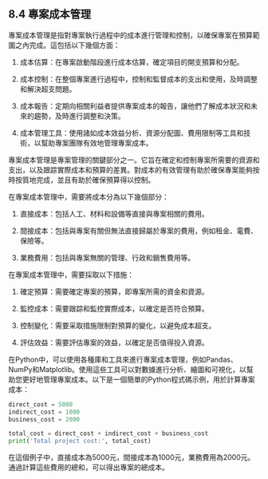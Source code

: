 ## 8.4 專案成本管理

專案成本管理是指對專案執行過程中的成本進行管理和控制，以確保專案在預算範圍之內完成。這包括以下幾個方面：

1. 成本估算：在專案啟動階段進行成本估算，確定項目的開支預算和分配。

2. 成本控制：在整個專案進行過程中，控制和監督成本的支出和使用，及時調整和解決超支問題。

3. 成本報告：定期向相關利益者提供專案成本的報告，讓他們了解成本狀況和未來的趨勢，及時進行調整和決策。

4. 成本管理工具：使用諸如成本效益分析、資源分配圖、費用限制等工具和技術，以幫助專案團隊有效地管理專案成本。


專案成本管理是專案管理的關鍵部分之一。它旨在確定和控制專案所需要的資源和支出，以及跟踪實際成本和預算的差異。對成本的有效管理有助於確保專案能夠按時按質地完成，並且有助於確保預算得以控制。

在專案成本管理中，需要將成本分為以下幾個部分：

1. 直接成本：包括人工、材料和設備等直接與專案相關的費用。

2. 間接成本：包括與專案有關但無法直接歸屬於專案的費用，例如租金、電費、保險等。

3. 業務費用：包括與專案無關的管理、行政和銷售費用等。

在專案成本管理中，需要採取以下措施：

1. 確定預算：需要確定專案的預算，即專案所需的資金和資源。

2. 監控成本：需要跟踪和監控實際成本，以確定是否符合預算。

3. 控制變化：需要采取措施限制對預算的變化，以避免成本超支。

4. 評估效益：需要評估專案的效益，以確定是否值得投入資源。

在Python中，可以使用各種庫和工具來進行專案成本管理，例如Pandas、NumPy和Matplotlib。使用這些工具可以對數據進行分析、繪圖和可視化，以幫助您更好地管理專案成本。以下是一個簡單的Python程式碼示例，用於計算專案成本：

```python
direct_cost = 5000
indirect_cost = 1000
business_cost = 2000

total_cost = direct_cost + indirect_cost + business_cost
print('Total project cost:', total_cost)
```

在這個例子中，直接成本為5000元，間接成本為1000元，業務費用為2000元。通過計算這些費用的總和，可以得出專案的總成本。